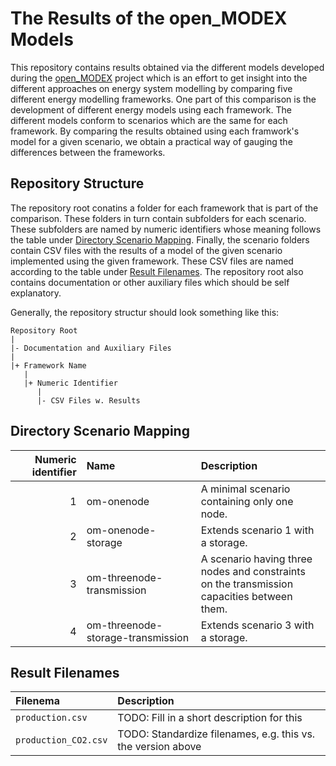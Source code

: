 # The Results of the open_MODEX Models

This repository contains results obtained via the different models
developed during the [open_MODEX][0] project which is an effort to get
insight into the different approaches on energy system modelling by
comparing five different energy modelling frameworks. One part of this
comparison is the development of different energy models using each
framework. The different models conform to scenarios which are the same
for each framework. By comparing the results obtained using each
framwork's model for a given scenario, we obtain a practical way of
gauging the differences between the frameworks.


## Repository Structure

The repository root conatins a folder for each framework that is part of
the comparison. These folders in turn contain subfolders for each
scenario. These subfolders are named by numeric identifiers whose
meaning follows the table under
[Directory Scenario Mapping](#directory-scenario-mapping).
Finally, the scenario folders contain CSV files with the results of a
model of the given scenario implemented using the given framework.
These CSV files are named according to the table under
[Result Filenames](#result-filenames). The repository root also contains
documentation or other auxiliary files which should be self explanatory.

Generally, the repository structur should look something like this:

```
Repository Root
|
|- Documentation and Auxiliary Files
|
|+ Framework Name
   |
   |+ Numeric Identifier
      |
      |- CSV Files w. Results
```


## Directory Scenario Mapping

| Numeric identifier | Name | Description |
| ---: | :--- | :--- |
| 1 | om-onenode                        | A minimal scenario containing only one node. |
| 2 | om-onenode-storage                | Extends scenario 1 with a storage. |
| 3 | om-threenode-transmission         | A scenario having three nodes and constraints <br/> on the transmission capacities between them. |
| 4 | om-threenode-storage-transmission | Extends scenario 3 with a storage. |

## Result Filenames

| Filenema | Description |
| :--- | :--- |
| `production.csv` | TODO: Fill in a short description for this |
| `production_CO2.csv` | TODO: Standardize filenames, e.g. this vs. the version above |


[0]: https://reiner-lemoine-institut.de/en/open_modex-2/
